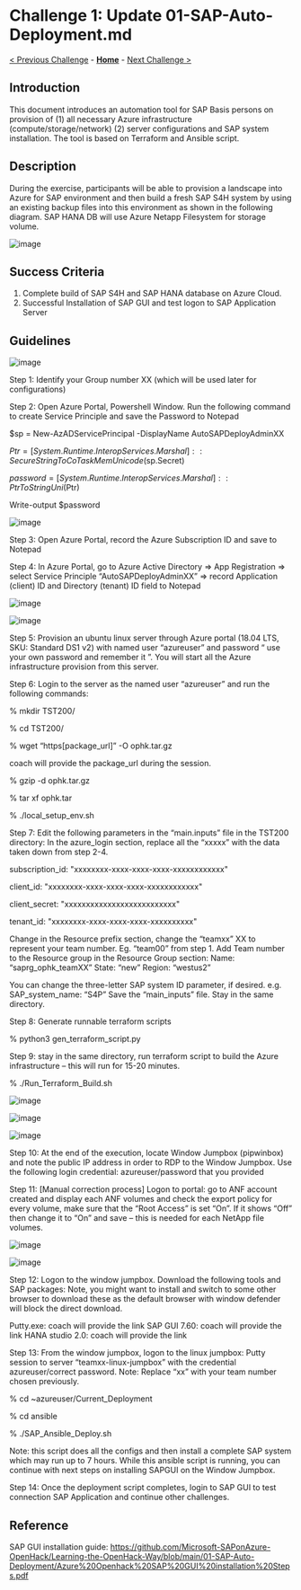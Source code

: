 # Challenge 1: Update 01-SAP-Auto-Deployment.md

[< Previous Challenge](./00-prereqs.md) - **[Home](../README.md)** - [Next Challenge >](./02-Azure-Monitor.md)

## Introduction

This document introduces an automation tool for SAP Basis persons on provision of (1) all necessary Azure infrastructure (compute/storage/network) (2) server configurations and SAP system installation. The tool is based on Terraform and Ansible script.

## Description

During the exercise, participants will be able to provision a landscape into Azure for SAP environment and then build a fresh SAP S4H system by using an existing backup files into this environment as shown in the following diagram. SAP HANA DB will use Azure Netapp Filesystem for storage volume. 

![image](https://user-images.githubusercontent.com/73615525/115279764-f99d4080-a0fb-11eb-9e56-d43ee96fe173.png)

## Success Criteria

1.	Complete build of SAP S4H and SAP HANA database on Azure Cloud.
2.	Successful Installation of SAP GUI and test logon to SAP Application Server

## Guidelines

![image](https://user-images.githubusercontent.com/81709232/115320694-376b8a80-a137-11eb-93f8-ba9d2f6fd64d.png)

Step 1: Identify your Group number XX (which will be used later for configurations)

Step 2: Open Azure Portal, Powershell Window. Run the following command to create Service Principle and save the Password to Notepad

 $sp = New-AzADServicePrincipal -DisplayName AutoSAPDeployAdminXX 
 
 $Ptr = [System.Runtime.InteropServices.Marshal]::SecureStringToCoTaskMemUnicode($sp.Secret)
 
 $password = [System.Runtime.InteropServices.Marshal]::PtrToStringUni($Ptr)  
 
 Write-output $password

![image](https://user-images.githubusercontent.com/81709232/115281792-3e29db80-a0fe-11eb-801f-bc3d4c2ee57a.png)

Step 3: Open Azure Portal, record the Azure Subscription ID and save to Notepad

Step 4: In Azure Portal, go to Azure Active Directory => App Registration => select Service Principle “AutoSAPDeployAdminXX” => record Application (client) ID and Directory (tenant) ID field to Notepad

![image](https://user-images.githubusercontent.com/81709232/115281830-4c77f780-a0fe-11eb-8bc8-ba9a6eac5072.png)

![image](https://user-images.githubusercontent.com/81709232/115281970-77fae200-a0fe-11eb-8b65-8e884527e6cf.png)

Step 5: Provision an ubuntu linux server through Azure portal (18.04 LTS, SKU: Standard DS1 v2) with named user “azureuser” and password “ use your own password and remember it ”. You will start all the Azure infrastructure provision from this server.

Step 6: Login to the server as the named user “azureuser” and run the following commands:

% mkdir TST200/

% cd TST200/

% wget “https[package_url]”  -O ophk.tar.gz

  coach will provide the package_url during the session.

% gzip -d  ophk.tar.gz

% tar xf  ophk.tar

% ./local_setup_env.sh



Step 7: Edit the following parameters in the “main.inputs” file in the TST200 directory: In the azure_login section, replace all the “xxxxx” with the data taken down from step 2-4. 

 subscription_id: "xxxxxxxx-xxxx-xxxx-xxxx-xxxxxxxxxxxx" 
 
 client_id: "xxxxxxxx-xxxx-xxxx-xxxx-xxxxxxxxxxxx"
 
 client_secret:  "xxxxxxxxxxxxxxxxxxxxxxxxxx" 
 
 tenant_id:  "xxxxxxxx-xxxx-xxxx-xxxx-xxxxxxxxxx"
 
  
Change in the Resource prefix section, change the “teamxx” XX to represent your team number. Eg. “team00” from step 1.
Add Team number to the Resource group in the Resource Group section:
Name: “saprg_ophk_teamXX”
State: “new”
Region: “westus2”

You can change the three-letter SAP system ID parameter, if desired. 
e.g. SAP_system_name: “S4P”
Save the “main_inputs” file. Stay in the same directory.

Step 8: Generate runnable terraform scripts 

% python3 gen_terraform_script.py 

Step 9: stay in the same directory, run terraform script to build the Azure infrastructure – this will run for 15-20 minutes.

% ./Run_Terraform_Build.sh 

![image](https://user-images.githubusercontent.com/81709232/115282055-93fe8380-a0fe-11eb-95eb-1cd6d6e7d572.png)

![image](https://user-images.githubusercontent.com/81709232/115282096-a1b40900-a0fe-11eb-9c47-88c647cb9310.png)

![image](https://user-images.githubusercontent.com/81709232/115282125-aaa4da80-a0fe-11eb-8f4e-f47907c65188.png)

Step 10: At the end of the execution, locate Window Jumpbox  (pipwinbox) and note the public IP address in order to RDP to the Window Jumpbox. Use the following login credential:  azureuser/password that you provided

Step 11: [Manual correction process] Logon to portal: go to ANF account created and display each ANF volumes and check the export policy for every volume, make sure that the “Root Access” is set “On”. If it shows “Off” then change it to “On” and save – this is needed for each NetApp file volumes.

![image](https://user-images.githubusercontent.com/81709232/115282173-bd1f1400-a0fe-11eb-8cb3-8d76f2def7f9.png)

![image](https://user-images.githubusercontent.com/81709232/115282202-c9a36c80-a0fe-11eb-991e-c8aad9222e9a.png)

Step 12: Logon to the window jumpbox. Download the following tools and SAP packages: Note, you might want to install and switch to some other browser to download these as the default browser with window defender will block the direct download. 

Putty.exe: coach will provide the link
SAP GUI 7.60: coach will provide the link
HANA studio 2.0: coach will provide the link

Step 13: From the window jumpbox, logon to the linux jumpbox:
Putty session to server “teamxx-linux-jumpbox” with the credential  azureuser/correct password. Note: Replace “xx” with your team number chosen previously. 

% cd ~azureuser/Current_Deployment

% cd ansible

% ./SAP_Ansible_Deploy.sh


Note: this script does all the configs and then install a complete SAP system which may run up to 7 hours. 
While this ansible script is running, you can continue with next steps on installing SAPGUI on the Window Jumpbox.  

Step 14: Once the deployment script completes, login to SAP GUI to test connection SAP Application and continue other challenges.

## Reference

SAP GUI installation guide: https://github.com/Microsoft-SAPonAzure-OpenHack/Learning-the-OpenHack-Way/blob/main/01-SAP-Auto-Deployment/Azure%20Openhack%20SAP%20GUI%20installation%20Steps.pdf

